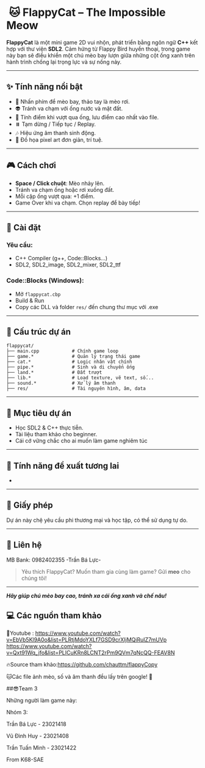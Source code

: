 #  🐱 FlappyCat – The Impossible Meow
**FlappyCat** là một mini game 2D vui nhộn, phát triển bằng ngôn ngữ **C++** kết hợp với thư viện **SDL2**. Cảm hứng từ Flappy Bird huyền thoại, trong game này bạn sẽ điều khiển một chú mèo bay lượn giữa những cột ống xanh trên hành trình chống lại trọng lực và sự nống nảy.

---

## ✨ Tính năng nổi bật

- 🐾 Nhấn phím để mèo bay, thảo tay là mèo rơi.
- 👽 Tránh va chạm với ống nước và mặt đất.
- 🌟 Tính điểm khi vượt qua ống, lưu điểm cao nhất vào file.
- ⏸️ Tạm dừng / Tiếp tục / Replay.
- 🎶 Hiệu ứng âm thanh sinh động.
- 🎨 Đồ họa pixel art đơn giản, trí tuệ.

---

## 🎮 Cách chơi

- **Space / Click chuột**: Mèo nhảy lên.
- Tránh va chạm ống hoặc rơi xuống đất.
- Mỗi cặp ống vượt qua: +1 điểm.
- Game Over khi va chạm. Chọn replay để bày tiếp!

---

## 📁 Cài đặt

### Yêu cầu:

- C++ Compiler (g++, Code::Blocks...)
- SDL2, SDL2\_image, SDL2\_mixer, SDL2\_ttf

### Code::Blocks (Windows):

- Mở `flappycat.cbp`
- Build & Run
- Copy các DLL và folder `res/` đến chung thư mục với .exe

---

## 📂 Cấu trúc dự án

```
flappycat/
├── main.cpp            # Chính game loop
├── game.*              # Quản lý trạng thái game
├── cat.*               # Logic nhân vật chính
├── pipe.*              # Sinh và di chuyển ống
├── land.*              # Đất trượt
├── lib.*               # Load texture, vẽ text, số...
├── sound.*             # Xử lý âm thanh
├── res/                # Tài nguyên hình, âm, data
```

---

## 🌟 Mục tiêu dự án

- Học SDL2 & C++ thực tiễn.
- Tài liệu tham khảo cho beginner.
- Cái cớ vững chắc cho ai muốn làm game nghiêm túc
---

## 🚀 Tính năng đề xuất tương lai

-

---

## 💼 Giấy phép

Dự án này chệ yêu cầu phi thương mại và học tập, có thể sử dụng tự do.

---

## 🙋 Liên hệ
MB Bank: 0982402355
-Trần Bá Lực-
> Yêu thích FlappyCat? Muốn tham gia cùng làm game? Gửi **meo** cho chúng tôi!

---

***Hãy giúp chú mèo bay cao, tránh xa cái ống xanh và chế nâu!***


## 💻 Các nguồn tham khảo
💬Youtube : https://www.youtube.com/watch?v=EbVb5Kl9A0o&list=PLRtjMdoYXLf7GSD9crXIjMQiRuIZ7mUVp
            https://www.youtube.com/watch?v=Qxt91Wq_jfo&list=PLICuKRn8LCNT2rPm9QVm7qNcQQ-FEAV8N

🔥Source tham khảo:https://github.com/chauttm/flappyCopy

🐱Các file ảnh mèo, số và âm thanh đều lấy trên google! 🐸


##😎Team 3

Những người làm game này:

Nhóm 3:

Trần Bá Lực - 23021418

Vũ Đình Huy - 23021408

Trần Tuấn Minh - 23021422

From K68-SAE
